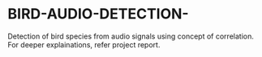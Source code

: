 # BIRD-AUDIO-DETECTION-
Detection of bird species from audio signals using concept of correlation.
For deeper explainations, refer project report.
